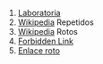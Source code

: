 1. [Laboratoria](https://www.laboratoria.la/)
2. [Wikipedia](http://www.wikipedia.org)
Repetidos
3. [Wikipedia](http://www.wikipedia.org)
Rotos
4. [Forbidden Link](http://httpstat.us/403)
5. [Enlace roto](https://neoattackddd.com/)